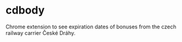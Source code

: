 # cdbody
Chrome extension to see expiration dates of bonuses from the czech railway carrier České Dráhy.
